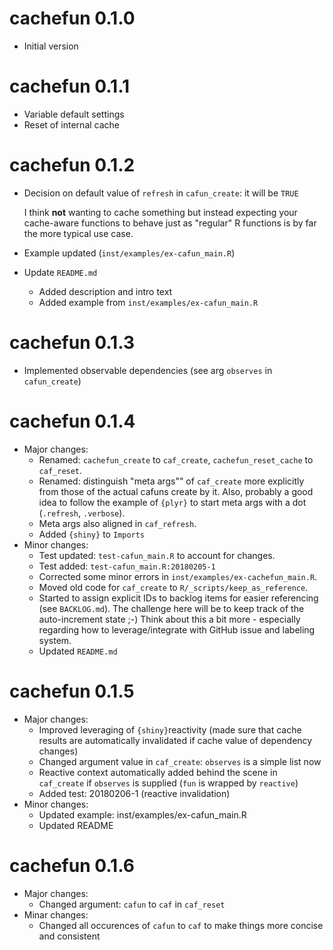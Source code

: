# cachefun 0.1.0

* Initial version

# cachefun 0.1.1

* Variable default settings
* Reset of internal cache

# cachefun 0.1.2

* Decision on default value of `refresh` in `cafun_create`: it will be `TRUE`

  I think **not** wanting to cache something but instead expecting your cache-aware functions to behave just as "regular" R functions is by far the more typical use case.
  
* Example updated (`inst/examples/ex-cafun_main.R`)

* Update `README.md`
    * Added description and intro text
    * Added example from `inst/examples/ex-cafun_main.R` 

# cachefun 0.1.3

* Implemented observable dependencies (see arg `observes` in `cafun_create`)

# cachefun 0.1.4

* Major changes:
    * Renamed: `cachefun_create` to `caf_create`, `cachefun_reset_cache`  to `caf_reset`.
    * Renamed: distinguish "meta args"" of `caf_create` more explicitly from those of the actual cafuns create by it. Also, probably a good idea to follow the example of `{plyr}` to start meta args with a dot (`.refresh`, `.verbose`).
    * Meta args also aligned in `caf_refresh`.
    * Added `{shiny}` to `Imports`
* Minor changes:
    * Test updated: `test-cafun_main.R` to account for changes.
    * Test added: `test-cafun_main.R:20180205-1`
    * Corrected some minor errors in `inst/examples/ex-cachefun_main.R`.
    * Moved old code for `caf_create` to `R/_scripts/keep_as_reference`.
    * Started to assign explicit IDs to backlog items for easier referencing (see `BACKLOG.md`). The challenge here will be to keep track of the auto-increment state ;-) Think about this a bit more - especially regarding how to leverage/integrate with GitHub issue and labeling system.
    * Updated `README.md`

# cachefun 0.1.5

* Major changes:
    * Improved leveraging of `{shiny}`reactivity (made sure that cache results are automatically invalidated if cache value of dependency changes)
    * Changed argument value in `caf_create`: `observes` is a simple list now
    * Reactive context automatically added behind the scene in `caf_create` if `observes` is supplied (`fun` is wrapped by `reactive`)
    * Added test: 20180206-1 (reactive invalidation) 
* Minor changes:
    * Updated example: inst/examples/ex-cafun_main.R
    * Updated README

# cachefun 0.1.6

* Major changes:
    * Changed argument: `cafun` to `caf` in `caf_reset`
* Minar changes:
    * Changed all occurences of `cafun` to `caf` to make things more concise and consistent
